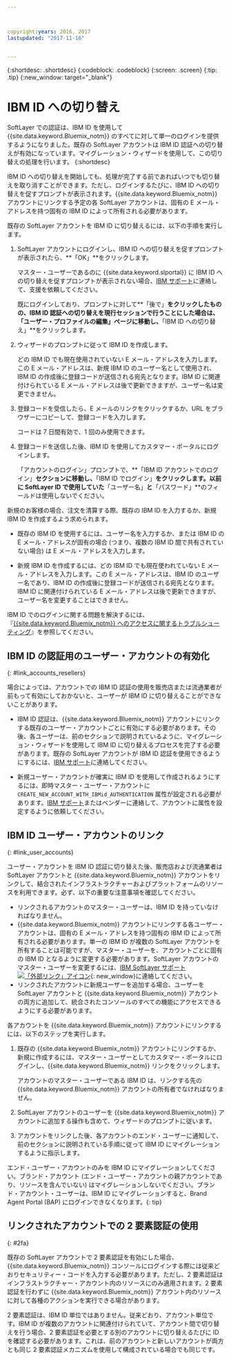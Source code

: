```yaml
---



copyright:years: 2016, 2017
lastupdated: "2017-11-16"


---
```


{:shortdesc: .shortdesc}
{:codeblock: .codeblock}
{:screen: .screen}
{:tip: .tip}
{:new_window: target="_blank"}

# IBM ID への切り替え
SoftLayer での認証は、IBM ID を使用して {{site.data.keyword.Bluemix_notm}} のすべてに対して単一のログインを提供するようになりました。既存の SoftLayer アカウントは IBM ID 認証への切り替えが有効になっています。マイグレーション・ウィザードを使用して、この切り替えの処理を行います。
{:shortdesc}

IBM ID への切り替えを開始しても、処理が完了する前であればいつでも切り替えを取り消すことができます。ただし、ログインするたびに、IBM ID への切り替えを促すプロンプトが表示されます。{{site.data.keyword.Bluemix_notm}} アカウントにリンクする予定の各 SoftLayer アカウントは、固有の E メール・アドレスを持つ固有の IBM ID によって所有される必要があります。

既存の SoftLayer アカウントを IBM ID に切り替えるには、以下の手順を実行します。
1. SoftLayer アカウントにログインし、IBM ID への切り替えを促すプロンプトが表示されたら、**「OK」**をクリックします。

   マスター・ユーザーであるのに {{site.data.keyword.slportal}} に IBM ID への切り替えを促すプロンプトが表示されない場合、[IBM サポート](/docs/support/index.html#contacting-support)に連絡して、支援を依頼してください。

   既にログインしており、プロンプトに対して**「後で」**をクリックしたものの、IBM ID 認証への切り替えを現行セッションで行うことにした場合は、「ユーザー・プロファイルの編集」ページに移動し、**「IBM ID への切り替え」**をクリックします。

2. ウィザードのプロンプトに従って IBM ID を作成します。

   どの IBM ID でも現在使用されていない E メール・アドレスを入力します。この E メール・アドレスは、新規 IBM ID のユーザー名として使用され、IBM ID の作成後に登録コードが送信される宛先となります。IBM ID に関連付けられている E メール・アドレスは後で更新できますが、ユーザー名は変更できません。

3. 登録コードを受信したら、E メールのリンクをクリックするか、URL をブラウザーにコピーして、登録コードを入力します。

   コードは 7 日間有効で、1 回のみ使用できます。

4. 登録コードを送信した後、IBM ID を使用してカスタマー・ポータルにログインします。

   「アカウントのログイン」プロンプトで、**「IBM ID アカウントでのログイン」**セクションに移動し、**「IBM ID でログイン」**をクリックします。以前に SoftLayer ID で使用していた**「ユーザー名」**と**「パスワード」**のフィールドは使用しないでください。

新規のお客様の場合、注文を清算する際、既存の IBM ID を入力するか、新規 IBM ID を作成するよう求められます。
  * 既存の IBM ID を使用するには、ユーザー名を入力するか、または IBM ID の E メール・アドレスが固有の場合 (つまり、複数の IBM ID 間で共有されていない場合) は E メール・アドレスを入力します。

  * 新規 IBM ID を作成するには、どの IBM ID でも現在使われていない E メール・アドレスを入力します。この E メール・アドレスは、IBM ID のユーザー名であり、IBM ID の作成後に登録コードが送信される宛先となります。IBM ID に関連付けられている E メール・アドレスは後で更新できますが、ユーザー名を変更することはできません。

IBM ID でのログインに関する問題を解決するには、『[{{site.data.keyword.Bluemix_notm}} へのアクセスに関するトラブルシューティング](/docs/troubleshoot/ts_accessing.html#accessing)』を参照してください。

## IBM ID の認証用のユーザー・アカウントの有効化
{: #link_accounts_resellers}

場合によっては、アカウントでの IBM ID 認証の使用を販売店または流通業者が前もって有効にしておかないと、ユーザーが IBM ID に切り替えることができないことがあります。

  * IBM ID 認証は、{{site.data.keyword.Bluemix_notm}} アカウントにリンクする既存のユーザー・アカウントごとに有効にする必要があります。その後、各ユーザーは、前のセクションで説明されているように、マイグレーション・ウィザードを使用して IBM ID に切り替えるプロセスを完了する必要があります。既存の SoftLayer アカウントが IBM ID 認証を使用できるようにするには、[IBM サポート](/docs/support/index.html#contacting-support)に連絡してください。

  * 新規ユーザー・アカウントが確実に IBM ID を使用して作成されるようにするには、即時マスター・ユーザー・アカウントに `CREATE_NEW_ACCOUNT_WITH_IBMid_AUTHENTICATION` 属性が設定される必要があります。[IBM サポート](/docs/support/index.html#contacting-support)またはベンダーに連絡して、アカウントに属性を設定するように依頼してください。  

## IBM ID ユーザー・アカウントのリンク
{: #link_user_accounts}

ユーザー・アカウントを IBM ID 認証に切り替えた後、販売店および流通業者は SoftLayer アカウントと {{site.data.keyword.Bluemix_notm}} アカウントをリンクして、結合されたインフラストラクチャーおよびプラットフォームのリソースを利用できます。必ず、以下の重要な注意事項を確認してください。

  * リンクされるアカウントのマスター・ユーザーは、IBM ID を持っていなければなりません。
  * {{site.data.keyword.Bluemix_notm}} アカウントにリンクする各ユーザー・アカウントは、固有の E メール・アドレスを持つ固有の IBM ID によって所有される必要があります。単一の IBM ID が複数の SoftLayer アカウントを所有することは可能ですが、マスター・ユーザーを、アカウントごとに固有の IBM ID となるように変更する必要があります。SoftLayer アカウントのマスター・ユーザーを変更するには、[IBM SoftLayer サポート![「外部リンク」アイコン](../icons/launch-glyph.svg)](https://knowledgelayer.softlayer.com/topic/support){: new_window}に連絡してください。
  * リンクされたアカウントに新規ユーザーを追加する場合、ユーザーを SoftLayer アカウントと {{site.data.keyword.Bluemix_notm}} アカウントの両方に追加して、統合されたコンソールのすべての機能にアクセスできるようにする必要があります。

各アカウントを {{site.data.keyword.Bluemix_notm}} アカウントにリンクするには、以下のステップを実行します。
1. 既存の {{site.data.keyword.Bluemix_notm}} アカウントにリンクするか、新規に作成するには、マスター・ユーザーとしてカスタマー・ポータルにログインし、{{site.data.keyword.Bluemix_notm}} リンクをクリックします。

   アカウントのマスター・ユーザーである IBM ID は、リンクする先の {{site.data.keyword.Bluemix_notm}} アカウントの所有者でなければなりません。

2. SoftLayer アカウントのユーザーを {{site.data.keyword.Bluemix_notm}} アカウントに追加する操作も含めて、ウィザードのプロンプトに従います。
3. アカウントをリンクした後、各アカウントのエンド・ユーザーに通知して、前のセクションに説明されている手順に従って IBM ID にマイグレーションするように指示します。

エンド・ユーザー・アカウントのみを IBM ID にマイグレーションしてください。ブランド・アカウント (エンド・ユーザー・アカウントの親アカウントであり、リソースを含んでいない) はマイグレーションしないでください。ブランド・アカウント・ユーザーは、IBM ID にマイグレーションすると、Brand Agent Portal (BAP) にログインできなくなります。{: tip}  

## リンクされたアカウントでの 2 要素認証の使用
{: #2fa}

既存の SoftLayer アカウントで 2 要素認証を有効にした場合、{{site.data.keyword.Bluemix_notm}} コンソールにログインする際には従来どおりセキュリティー・コードを入力する必要があります。ただし、2 要素認証はインフラストラクチャー・アカウント内のリソースにのみ適用されます。2 要素認証を行わずに {{site.data.keyword.Bluemix_notm}} アカウント内のリソースに対して各種のアクションを実行できる場合があります。

2 要素認証は、IBM ID 単位ではありません。従来どおり、アカウント単位です。IBM ID が複数のアカウントに関連付けられていて、アカウント間で切り替えを行う場合、2 要素認証を必要とする別のアカウントに切り替えるたびに ID を確認する必要があります。これは、前のアカウントと新しいアカウントが両方とも同じ 2 要素認証メカニズムを使用して構成されている場合でも同じです。

